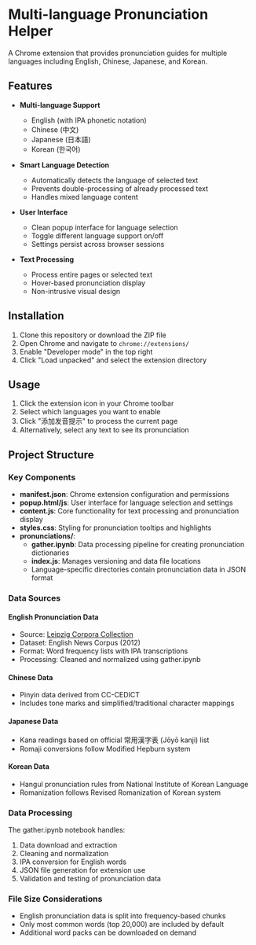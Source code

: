 # Multi-language Pronunciation Helper

A Chrome extension that provides pronunciation guides for multiple languages including English, Chinese, Japanese, and Korean.

## Features

- **Multi-language Support**
  - English (with IPA phonetic notation)
  - Chinese (中文)
  - Japanese (日本語)
  - Korean (한국어)

- **Smart Language Detection**
  - Automatically detects the language of selected text
  - Prevents double-processing of already processed text
  - Handles mixed language content

- **User Interface**
  - Clean popup interface for language selection
  - Toggle different language support on/off
  - Settings persist across browser sessions

- **Text Processing**
  - Process entire pages or selected text
  - Hover-based pronunciation display
  - Non-intrusive visual design

## Installation

1. Clone this repository or download the ZIP file
2. Open Chrome and navigate to `chrome://extensions/`
3. Enable "Developer mode" in the top right
4. Click "Load unpacked" and select the extension directory

## Usage

1. Click the extension icon in your Chrome toolbar
2. Select which languages you want to enable
3. Click "添加发音提示" to process the current page
4. Alternatively, select any text to see its pronunciation

## Project Structure

### Key Components

- **manifest.json**: Chrome extension configuration and permissions
- **popup.html/js**: User interface for language selection and settings
- **content.js**: Core functionality for text processing and pronunciation display
- **styles.css**: Styling for pronunciation tooltips and highlights
- **pronunciations/**: 
  - **gather.ipynb**: Data processing pipeline for creating pronunciation dictionaries
  - **index.js**: Manages versioning and data file locations
  - Language-specific directories contain pronunciation data in JSON format

### Data Sources

#### English Pronunciation Data
- Source: [Leipzig Corpora Collection](https://wortschatz.uni-leipzig.de/en/download/English)
- Dataset: English News Corpus (2012)
- Format: Word frequency lists with IPA transcriptions
- Processing: Cleaned and normalized using gather.ipynb

#### Chinese Data
- Pinyin data derived from CC-CEDICT
- Includes tone marks and simplified/traditional character mappings

#### Japanese Data
- Kana readings based on official 常用漢字表 (Jōyō kanji) list
- Romaji conversions follow Modified Hepburn system

#### Korean Data
- Hangul pronunciation rules from National Institute of Korean Language
- Romanization follows Revised Romanization of Korean system

### Data Processing

The gather.ipynb notebook handles:
1. Data download and extraction
2. Cleaning and normalization
3. IPA conversion for English words
4. JSON file generation for extension use
5. Validation and testing of pronunciation data

### File Size Considerations
- English pronunciation data is split into frequency-based chunks
- Only most common words (top 20,000) are included by default
- Additional word packs can be downloaded on demand

</file>
